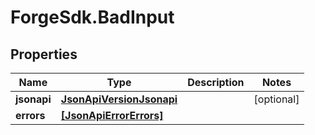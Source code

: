 # ForgeSdk.BadInput

## Properties
Name | Type | Description | Notes
------------ | ------------- | ------------- | -------------
**jsonapi** | [**JsonApiVersionJsonapi**](JsonApiVersionJsonapi.md) |  | [optional] 
**errors** | [**[JsonApiErrorErrors]**](JsonApiErrorErrors.md) |  | 


